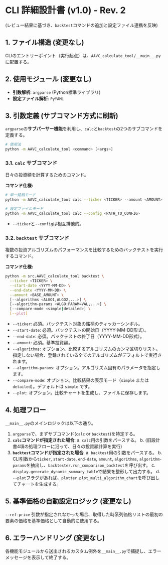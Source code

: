 # CLI 詳細設計書 (v1.0) - Rev. 2

(レビュー結果に基づき、`backtest`コマンドの追加と設定ファイル連携を反映)

## 1. ファイル構造 (変更なし)

CLIのエントリーポイント（実行起点）は、`AAVC_calculate_tool/__main__.py` に配置する。

## 2. 使用モジュール (変更なし)

- **引数解析**: `argparse` (Python標準ライブラリ)
- **設定ファイル解析**: `PyYAML`

## 3. 引数定義 (サブコマンド方式に刷新)

`argparse`の**サブパーサー機能**を利用し、`calc`と`backtest`の2つのサブコマンドを定義する。

```bash
# 使用法
python -m AAVC_calculate_tool <command> [<args>]
```

### 3.1. `calc` サブコマンド

日々の投資額を計算するためのコマンド。

**コマンド仕様:**
```bash
# 単一銘柄モード
python -m AAVC_calculate_tool calc --ticker <TICKER> --amount <AMOUNT> [options]

# 設定ファイルモード
python -m AAVC_calculate_tool calc --config <PATH_TO_CONFIG>
```
- `--ticker`と`--config`は相互排他的。

### 3.2. `backtest` サブコマンド

複数の投資アルゴリズムのパフォーマンスを比較するためのバックテストを実行するコマンド。

**コマンド仕様:**
```bash
python -m src.AAVC_calculate_tool backtest \
  --ticker <TICKER> \
  --start-date <YYYY-MM-DD> \
  --end-date <YYYY-MM-DD> \
  --amount <BASE_AMOUNT> \
  [--algorithms <ALGO1,ALGO2,...>] \
  [--algorithm-params <ALGO:PARAM=VAL,...>] \
  [--compare-mode <simple|detailed>] \
  [--plot]
```

- `--ticker`: 必須。バックテスト対象の銘柄のティッカーシンボル。
- `--start-date`: 必須。バックテストの開始日（YYYY-MM-DD形式）。
- `--end-date`: 必須。バックテストの終了日（YYYY-MM-DD形式）。
- `--amount`: 必須。基準投資額。
- `--algorithms`: オプション。比較するアルゴリズムのカンマ区切りリスト。指定しない場合、登録されている全てのアルゴリズムがデフォルトで実行されます。
- `--algorithm-params`: オプション。アルゴリズム固有のパラメータを指定します。
- `--compare-mode`: オプション。比較結果の表示モード（`simple` または `detailed`）。デフォルトは `simple` です。
- `--plot`: オプション。比較チャートを生成し、ファイルに保存します。


## 4. 処理フロー

`__main__.py`のメインロジックは以下の通り。

1.  `argparse`で、まずサブコマンド(`calc` or `backtest`)を特定する。
2.  **`calc`コマンドが指定された場合**:
    a. `calc`用の引数をパースする。
    b. (旧設計書4項の処理フローに沿って、日々の投資額計算を実行)
3.  **`backtest`コマンドが指定された場合**:
    a. `backtest`用の引数をパースする。
    b. CLI引数から`ticker`, `start-date`, `end-date`, `amount`, `algorithms`, `algorithm-params`を抽出し、`backtester.run_comparison_backtest`を呼び出す。
    c. `display.generate_dynamic_summary_table`で結果を整形して出力する。
    d. `--plot`フラグがあれば、`plotter.plot_multi_algorithm_chart`を呼び出してチャートを生成する。

## 5. 基準価格の自動設定ロジック (変更なし)

`--ref-price` 引数が指定されなかった場合、取得した時系列価格リストの最初の要素の価格を基準価格として自動的に使用する。

## 6. エラーハンドリング (変更なし)

各機能モジュールから送出されるカスタム例外を`__main__.py`で捕捉し、エラーメッセージを表示して終了する。